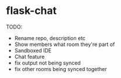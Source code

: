 # flask-chat

TODO:
- Rename repo, description etc
- Show members what room they're part of
- Sandboxed IDE
- Chat feature
- fix output not being synced
- fix other rooms being synced together